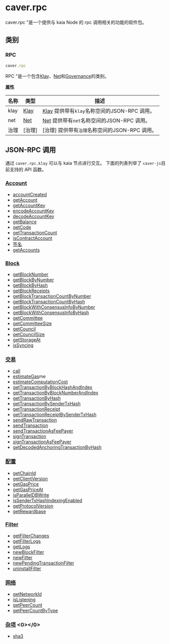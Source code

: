 # caver.rpc

caver.rpc "是一个提供与 kaia Node 的 rpc 调用相关的功能的软件包。

## 类别<a id="class"></a>

### RPC<a id="rpc"></a>

```javascript
caver.rpc
```

RPC "是一个包含[Klay]、[Net]和[Governance]的类别。

**属性**

| 名称   | 类型     | 描述                                 |
| ---- | ------ | ---------------------------------- |
| klay | [Klay] | [Klay] 提供带有`klay`名称空间的JSON-RPC 调用。 |
| net  | [Net]  | [Net] 提供带有`net`名称空间的JSON-RPC 调用。   |
| 治理   | \[治理]  | \[治理] 提供带有`治理`名称空间的JSON-RPC 调用。    |

## JSON-RPC 调用<a id="json-rpc-calls"></a>

通过 `caver.rpc.klay` 可以与 kaia 节点进行交互。 下面的列表列举了 `caver-js`目前支持的 API 函数。

### [Account](./klay.md#caver-rpc-klay-accountcreated)<a id="account"></a>

- [accountCreated](./klay.md#caver-rpc-klay-accountcreated)
- [getAccount](./klay.md#caver-rpc-klay-getaccount)
- [getAccountKey](./klay.md#caver-rpc-klay-getaccountkey)
- [encodeAccountKey](./klay.md#caver-rpc-klay-encodeaccountkey)
- [decodeAccountKey](./klay.md#caver-rpc-klay-decodeaccountkey)
- [getBalance](./klay.md#caver-rpc-klay-getbalance)
- [getCode](./klay.md#caver-rpc-klay-getcode)
- [getTransactionCount](./klay.md#caver-rpc-klay-gettransactioncount)
- [isContractAccount](./klay.md#caver-rpc-klay-iscontractaccount)
- [签名](./klay.md#caver-rpc-klay-sign)
- [getAccounts](./klay.md#caver-rpc-klay-getaccounts)

### [Block](./klay.md#caver-rpc-klay-getblocknumber) <a id="block"></a>

- [getBlockNumber](./klay.md#caver-rpc-klay-getblocknumber)
- [getBlockByNumber](./klay.md#caver-rpc-klay-getblockbynumber)
- [getBlockByHash](./klay.md#caver-rpc-klay-getblockbyhash)
- [getBlockReceipts](./klay.md#caver-rpc-klay-getblockreceipts)
- [getBlockTransactionCountByNumber](./klay.md#caver-rpc-klay-getblocktransactioncountbynumber)
- [getBlockTransactionCountByHash](./klay.md#caver-rpc-klay-getblocktransactionCountbyhash)
- [getBlockWithConsensusInfoByNumber](./klay.md#caver-rpc-klay-getblockwithconsensusinfobynumber)
- [getBlockWithConsensusInfoByHash](./klay.md#caver-rpc-klay-getblockwithconsensusinfobyhash)
- [getCommittee](./klay.md#caver-rpc-klay-getcommittee)
- [getCommitteeSize](./klay.md#caver-rpc-klay-getcommitteesize)
- [getCouncil](./klay.md#caver-rpc-klay-getcouncil)
- [getCouncilSize](./klay.md#caver-rpc-klay-getcouncilsize)
- [getStorageAt](./klay.md#caver-rpc-klay-getstorageat)
- [isSyncing](./klay.md#caver-rpc-klay-issyncing)

### [交易](./klay.md#caver-rpc-klay-call)<a id="transaction"></a>

- [call](./klay.md#caver-rpc-klay-call)
- [estimateGas](./klay.md#caver-rpc-klay-estimategas)me
- [estimateComputationCost](./klay.md#caver-rpc-klay-estimatecomputationcost)
- [getTransactionByBlockHashAndIndex](./klay.md#caver-rpc-klay-gettransactionbyblockhashandindex)
- [getTransactionByBlockNumberAndIndex](./klay.md#caver-rpc-klay-gettransactionbyblocknumberandindex)
- [getTransactionByHash](./klay.md#caver-rpc-klay-gettransactionbyhash)
- [getTransactionBySenderTxHash](./klay.md#caver-rpc-klay-gettransactionbysendertxhash)
- [getTransactionReceipt](./klay.md#caver-rpc-klay-gettransactionreceipt)
- [getTransactionReceiptBySenderTxHash](./klay.md#caver-rpc-klay-gettransactionreceiptbysendertxhash)
- [sendRawTransaction](./klay.md#caver-rpc-klay-sendrawtransaction)
- [sendTransaction](./klay.md#caver-rpc-klay-sendtransaction)
- [sendTransactionAsFeePayer](./klay.md#caver-rpc-klay-sendtransactionasfeepayer)
- [signTransaction](./klay.md#caver-rpc-klay-signtransaction)
- [signTransactionAsFeePayer](./klay.md#caver-rpc-klay-signtransactionasfeepayer)
- [getDecodedAnchoringTransactionByHash](./klay.md#caver-rpc-klay-getdecodedanchoringtransactionbyhash)

### [配置](./klay.md#caver-rpc-klay-getclientversion)<a id="configuration"></a>

- [getChainId](./klay.md#caver-rpc-klay-getchainid)
- [getClientVersion](./klay.md#caver-rpc-klay-getclientversion)
- [getGasPrice](./klay.md#caver-rpc-klay-getgasprice)
- [getGasPriceAt](./klay.md#caver-rpc-klay-getgaspriceat)
- [isParallelDBWrite](./klay.md#caver-rpc-klay-isparalleldbwrite)
- [isSenderTxHashIndexingEnabled](./klay.md#caver-rpc-klay-issendertxhashindexingenabled)
- [getProtocolVersion](./klay.md#caver-rpc-klay-getprotocolversion)
- [getRewardbase](./klay.md#caver-rpc-klay-getrewardbase)

### [Filter](./klay.md#caver-rpc-klay-getfilterchanges)<a id="filter"></a>

- [getFilterChanges](./klay.md#caver-rpc-klay-getfilterchanges)
- [getFilterLogs](./klay.md#caver-rpc-klay-getfilterlogs)
- [getLogs](./klay.md#caver-rpc-klay-getlogs)
- [newBlockFilter](./klay.md#caver-rpc-klay-newblockfilter)
- [newFilter](./klay.md#caver-rpc-klay-newfilter)
- [newPendingTransactionFilter](./klay.md#caver-rpc-klay-newpendingtransactionfilter)
- [uninstallFilter](./klay.md#caver-rpc-klay-uninstallfilter)

### [网络](./net.md)<a id="network"></a>

- [getNetworkId](./net.md#caver-rpc-net-getnetworkid)
- [isListening](./net.md#caver-rpc-net-islistening)
- [getPeerCount](./net.md#caver-rpc-net-getpeercount)
- [getPeerCountByType](./net.md#caver-rpc-net-getpeercountbytype)

### [杂项](./klay.md#caver-rpc-klay-sha3) <0></0>

- [sha3](./klay.md#caver-rpc-klay-sha3)

[Klay]: klay.md
[Net]: net.md
[Governance]: governance.md
